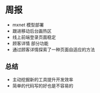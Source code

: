 # 周报

- mxnet 模型部署
- 跟进移动后台画热区
- 线上前端登录页面稳定
- 顾客详情 部分功能
- 通过顾客详情探索了一种页面自适应的方法

## 总结

- 主动挖掘新的工具提升开发效率
- 简单的代码写的好也是不容易的
